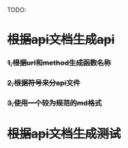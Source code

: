 TODO:
# ~~根据api文档生成api~~
### ~~1,根据url和method生成函数名称~~
### ~~2,根据符号来分api文件~~
### ~~3,使用一个较为规范的md格式~~

# ~~根据api文档生成测试~~
